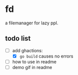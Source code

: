 # fd
a filemanager for lazy ppl.

## todo list
- [ ] add ghactions:
    - [x] `go build` causes no errors
- [ ] how to use in readme
- [ ] demo gif in readme
